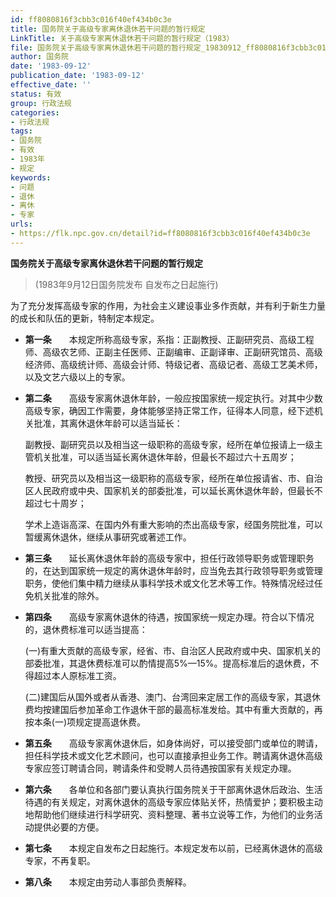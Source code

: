 ```yaml
---
id: ff8080816f3cbb3c016f40ef434b0c3e
title: 国务院关于高级专家离休退休若干问题的暂行规定
LinkTitle: 关于高级专家离休退休若干问题的暂行规定（1983）
file: 国务院关于高级专家离休退休若干问题的暂行规定_19830912_ff8080816f3cbb3c016f40ef434b0c3e.docx
author: 国务院
date: '1983-09-12'
publication_date: '1983-09-12'
effective_date: ''
status: 有效
group: 行政法规
categories:
- 行政法规
tags:
- 国务院
- 有效
- 1983年
- 规定
keywords:
- 问题
- 退休
- 离休
- 专家
urls:
- https://flk.npc.gov.cn/detail?id=ff8080816f3cbb3c016f40ef434b0c3e
---
```


**国务院关于高级专家离休退休若干问题的暂行规定**

> (1983年9月12日国务院发布 自发布之日起施行)

为了充分发挥高级专家的作用，为社会主义建设事业多作贡献，并有利于新生力量的成长和队伍的更新，特制定本规定。

- **第一条**　　本规定所称高级专家，系指：正副教授、正副研究员、高级工程师、高级农艺师、正副主任医师、正副编审、正副译审、正副研究馆员、高级经济师、高级统计师、高级会计师、特级记者、高级记者、高级工艺美术师，以及文艺六级以上的专家。

- **第二条**　　高级专家离休退休年龄，一般应按国家统一规定执行。对其中少数高级专家，确因工作需要，身体能够坚持正常工作，征得本人同意，经下述机关批准，其离休退休年龄可以适当延长：

  副教授、副研究员以及相当这一级职称的高级专家，经所在单位报请上一级主管机关批准，可以适当延长离休退休年龄，但最长不超过六十五周岁；

  教授、研究员以及相当这一级职称的高级专家，经所在单位报请省、市、自治区人民政府或中央、国家机关的部委批准，可以延长离休退休年龄，但最长不超过七十周岁；

  学术上造诣高深、在国内外有重大影响的杰出高级专家，经国务院批准，可以暂缓离休退休，继续从事研究或著述工作。

- **第三条**　　延长离休退休年龄的高级专家中，担任行政领导职务或管理职务的，在达到国家统一规定的离休退休年龄时，应当免去其行政领导职务或管理职务，使他们集中精力继续从事科学技术或文化艺术等工作。特殊情况经过任免机关批准的除外。

- **第四条**　　高级专家离休退休的待遇，按国家统一规定办理。符合以下情况的，退休费标准可以适当提高：

  (一)有重大贡献的高级专家，经省、市、自治区人民政府或中央、国家机关的部委批准，其退休费标准可以酌情提高5%—15%。提高标准后的退休费，不得超过本人原标准工资。

  (二)建国后从国外或者从香港、澳门、台湾回来定居工作的高级专家，其退休费均按建国后参加革命工作退休干部的最高标准发给。其中有重大贡献的，再按本条(一)项规定提高退休费。

- **第五条**　　高级专家离休退休后，如身体尚好，可以接受部门或单位的聘请，担任科学技术或文化艺术顾问，也可以直接承担业务工作。聘请离休退休高级专家应签订聘请合同，聘请条件和受聘人员待遇按国家有关规定办理。

- **第六条**　　各单位和各部门要认真执行国务院关于干部离休退休后政治、生活待遇的有关规定，对离休退休的高级专家应体贴关怀，热情爱护；要积极主动地帮助他们继续进行科学研究、资料整理、著书立说等工作，为他们的业务活动提供必要的方便。

- **第七条**　　本规定自发布之日起施行。本规定发布以前，已经离休退休的高级专家，不再复职。

- **第八条**　　本规定由劳动人事部负责解释。
